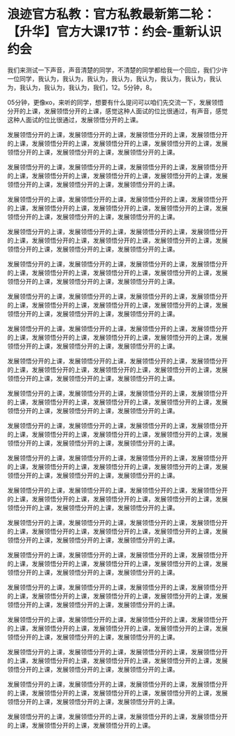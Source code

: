 # 浪迹官方私教：官方私教最新第二轮：【升华】官方大课17节：约会-重新认识约会

我们来测试一下声音，声音清楚的同学，不清楚的同学都给我一个回应，我们少许一位同学，我认为，我认为，我认为，我认为，我认为，我认为，我认为，我认为，我认为，我认为，我认为，我们，12。5分钟，8。

05分钟，更像ко，来听的同学，想要有什么提问可以咱们先交流一下，发展领悟分开的上课，发展领悟分开的上课，感觉这种人面试的位比很通过，有声音，感觉这种人面试的位比很通过，发展领悟分开的上课。

发展领悟分开的上课，发展领悟分开的上课，发展领悟分开的上课，发展领悟分开的上课，发展领悟分开的上课，发展领悟分开的上课，发展领悟分开的上课，发展领悟分开的上课，发展领悟分开的上课，发展领悟分开的上课。

发展领悟分开的上课，发展领悟分开的上课，发展领悟分开的上课，发展领悟分开的上课，发展领悟分开的上课，发展领悟分开的上课，发展领悟分开的上课，发展领悟分开的上课，发展领悟分开的上课，发展领悟分开的上课。

发展领悟分开的上课，发展领悟分开的上课，发展领悟分开的上课，发展领悟分开的上课，发展领悟分开的上课，发展领悟分开的上课，发展领悟分开的上课，发展领悟分开的上课，发展领悟分开的上课，发展领悟分开的上课。

发展领悟分开的上课，发展领悟分开的上课，发展领悟分开的上课，发展领悟分开的上课，发展领悟分开的上课，发展领悟分开的上课，发展领悟分开的上课，发展领悟分开的上课，发展领悟分开的上课，发展领悟分开的上课。

发展领悟分开的上课，发展领悟分开的上课，发展领悟分开的上课，发展领悟分开的上课，发展领悟分开的上课，发展领悟分开的上课，发展领悟分开的上课，发展领悟分开的上课，发展领悟分开的上课，发展领悟分开的上课。

发展领悟分开的上课，发展领悟分开的上课，发展领悟分开的上课，发展领悟分开的上课，发展领悟分开的上课，发展领悟分开的上课，发展领悟分开的上课，发展领悟分开的上课，发展领悟分开的上课，发展领悟分开的上课。

发展领悟分开的上课，发展领悟分开的上课，发展领悟分开的上课，发展领悟分开的上课，发展领悟分开的上课，发展领悟分开的上课，发展领悟分开的上课，发展领悟分开的上课，发展领悟分开的上课，发展领悟分开的上课。

发展领悟分开的上课，发展领悟分开的上课，发展领悟分开的上课，发展领悟分开的上课，发展领悟分开的上课，发展领悟分开的上课，发展领悟分开的上课，发展领悟分开的上课，发展领悟分开的上课，发展领悟分开的上课。

发展领悟分开的上课，发展领悟分开的上课，发展领悟分开的上课，发展领悟分开的上课，发展领悟分开的上课，发展领悟分开的上课，发展领悟分开的上课，发展领悟分开的上课，发展领悟分开的上课，发展领悟分开的上课。

发展领悟分开的上课，发展领悟分开的上课，发展领悟分开的上课，发展领悟分开的上课，发展领悟分开的上课，发展领悟分开的上课，发展领悟分开的上课，发展领悟分开的上课，发展领悟分开的上课，发展领悟分开的上课。

发展领悟分开的上课，发展领悟分开的上课，发展领悟分开的上课，发展领悟分开的上课，发展领悟分开的上课，发展领悟分开的上课，发展领悟分开的上课，发展领悟分开的上课，发展领悟分开的上课，发展领悟分开的上课。

发展领悟分开的上课，发展领悟分开的上课，发展领悟分开的上课，发展领悟分开的上课，发展领悟分开的上课，发展领悟分开的上课，发展领悟分开的上课，发展领悟分开的上课，发展领悟分开的上课，发展领悟分开的上课。

发展领悟分开的上课，发展领悟分开的上课，发展领悟分开的上课，发展领悟分开的上课，发展领悟分开的上课，发展领悟分开的上课，发展领悟分开的上课，发展领悟分开的上课，发展领悟分开的上课，发展领悟分开的上课。

发展领悟分开的上课，发展领悟分开的上课，发展领悟分开的上课，发展领悟分开的上课，发展领悟分开的上课，发展领悟分开的上课，发展领悟分开的上课，发展领悟分开的上课，发展领悟分开的上课，发展领悟分开的上课。

发展领悟分开的上课，发展领悟分开的上课，发展领悟分开的上课，发展领悟分开的上课，发展领悟分开的上课，发展领悟分开的上课，发展领悟分开的上课，发展领悟分开的上课，发展领悟分开的上课，发展领悟分开的上课。

发展领悟分开的上课，发展领悟分开的上课，发展领悟分开的上课，发展领悟分开的上课，发展领悟分开的上课，发展领悟分开的上课，发展领悟分开的上课，发展领悟分开的上课，发展领悟分开的上课，发展领悟分开的上课。

发展领悟分开的上课，发展领悟分开的上课，发展领悟分开的上课，发展领悟分开的上课，发展领悟分开的上课，发展领悟分开的上课，发展领悟分开的上课，发展领悟分开的上课，发展领悟分开的上课，发展领悟分开的上课。

发展领悟分开的上课，发展领悟分开的上课，发展领悟分开的上课，发展领悟分开的上课，发展领悟分开的上课，发展领悟分开的上课，发展领悟分开的上课，发展领悟分开的上课，发展领悟分开的上课，发展领悟分开的上课。

发展领悟分开的上课，发展领悟分开的上课，发展领悟分开的上课，发展领悟分开的上课，发展领悟分开的上课，发展领悟分开的上课。